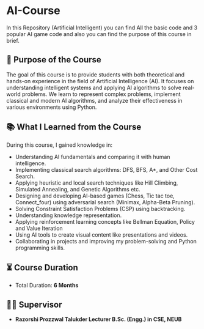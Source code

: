 # AI-Course
In this Repository (Artificial Intelligent) you can find All the basic code and 3 popular AI game code and also you can find the purpose of this course in brief.

## 🎯 Purpose of the Course

The goal of this course is to provide students with both theoretical and hands-on experience in the field of Artificial Intelligence (AI). It focuses on understanding intelligent systems and applying AI algorithms to solve real-world problems. We learn to represent complex problems, implement classical and modern AI algorithms, and analyze their effectiveness in various environments using Python.

## 📚 What I Learned from the Course

During this course, I gained knowledge in:

- Understanding AI fundamentals and comparing it with human intelligence.
- Implementing classical search algorithms: DFS, BFS, A*, and Other Cost Search.
- Applying heuristic and local search techniques like Hill Climbing, Simulated Annealing, and Genetic Algorithms etc.
- Designing and developing AI-based games (Chess, Tic tac toe, Connect_four) using adversarial search (Minimax, Alpha-Beta Pruning).
- Solving Constraint Satisfaction Problems (CSP) using backtracking.
- Understanding knowledge representation.
- Applying reinforcement learning concepts like Bellman Equation, Policy and Value Iteration
- Using AI tools to create visual content like presentations and videos.
- Collaborating in projects and improving my problem-solving and Python programming skills.

## ⏳ Course Duration

- Total Duration: **6 Months**

## 👨‍🏫 Supervisor

- **Razorshi Prozzwal Talukder
           Lecturer
 B.Sc. (Engg.) in CSE, NEUB**


